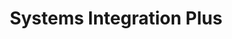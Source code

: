 ---
title: "Systems Integration Plus"
url: /scottsdale/systems-integration-plus/
shop: electrical
---